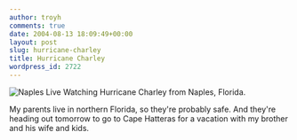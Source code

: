 ```yaml
---
author: troyh
comments: true
date: 2004-08-13 18:09:49+00:00
layout: post
slug: hurricane-charley
title: Hurricane Charley
wordpress_id: 2722
---
```


![Naples Live](http://www.instacam.com/instacamimg/NPLES/NPLES_s.jpg)
Watching Hurricane Charley from Naples, Florida.

My parents live in northern Florida, so they're probably safe. And they're heading out tomorrow to go to Cape Hatteras for a vacation with my brother and his wife and kids.
